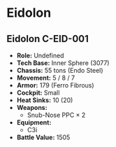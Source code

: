 # Eidolon
## Eidolon C-EID-001
- **Role:** Undefined
- **Tech Base:** Inner Sphere (3077)
- **Chassis:** 55 tons (Endo Steel)
- **Movement:** 5 / 8 / 7
- **Armor:** 179 (Ferro Fibrous)
- **Cockpit:** Small
- **Heat Sinks:** 10 (20)
- **Weapons:**
  - Snub-Nose PPC × 2
- **Equipment:**
  - C3i
- **Battle Value:** 1505

